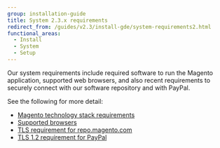 ```yaml
---
group: installation-guide
title: System 2.3.x requirements
redirect_from: /guides/v2.3/install-gde/system-requirements2.html
functional_areas:
  - Install
  - System
  - Setup
---
```


Our system requirements include required software to run the Magento application, supported web browsers, and also recent requirements to securely connect with our software repository and with PayPal.

See the following for more detail:

* [Magento technology stack requirements]({{page.baseurl}}/install/getting-started/system-requirements.html)
* [Supported browsers]({{page.baseurl}}/install/getting-started/system-requirements/browsers.html)
* [TLS requirement for repo.magento.com]({{page.baseurl}}/install/getting-started/system-requirements/magento-tls.html)
* [TLS 1.2 requirement for PayPal]({{page.baseurl}}/install/getting-started/system-requirements/paypal-tls.html)

